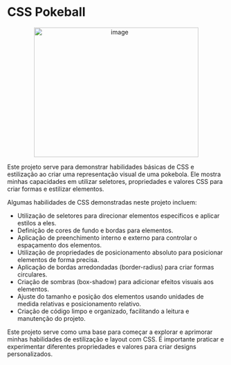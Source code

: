 # CSS Pokeball
<p align="center">
<img src="https://github.com/SmallCityProgrammer/CSS-Pokeball/assets/130911203/49c38b79-f813-4dd0-a4f6-f348bafd1572" alt="image" width="380" height="300">
</p>

Este projeto serve para demonstrar habilidades básicas de CSS e estilização ao criar uma representação visual de uma pokebola. Ele mostra minhas capacidades em utilizar seletores, propriedades e valores CSS para criar formas e estilizar elementos.

Algumas habilidades de CSS demonstradas neste projeto incluem:

- Utilização de seletores para direcionar elementos específicos e aplicar estilos a eles.
- Definição de cores de fundo e bordas para elementos.
- Aplicação de preenchimento interno e externo para controlar o espaçamento dos elementos.
- Utilização de propriedades de posicionamento absoluto para posicionar elementos de forma precisa.
- Aplicação de bordas arredondadas (border-radius) para criar formas circulares.
- Criação de sombras (box-shadow) para adicionar efeitos visuais aos elementos.
- Ajuste do tamanho e posição dos elementos usando unidades de medida relativas e posicionamento relativo.
- Criação de código limpo e organizado, facilitando a leitura e manutenção do projeto.

Este projeto serve como uma base para começar a explorar e aprimorar minhas habilidades de estilização e layout com CSS. É importante praticar e experimentar diferentes propriedades e valores para criar designs personalizados.
